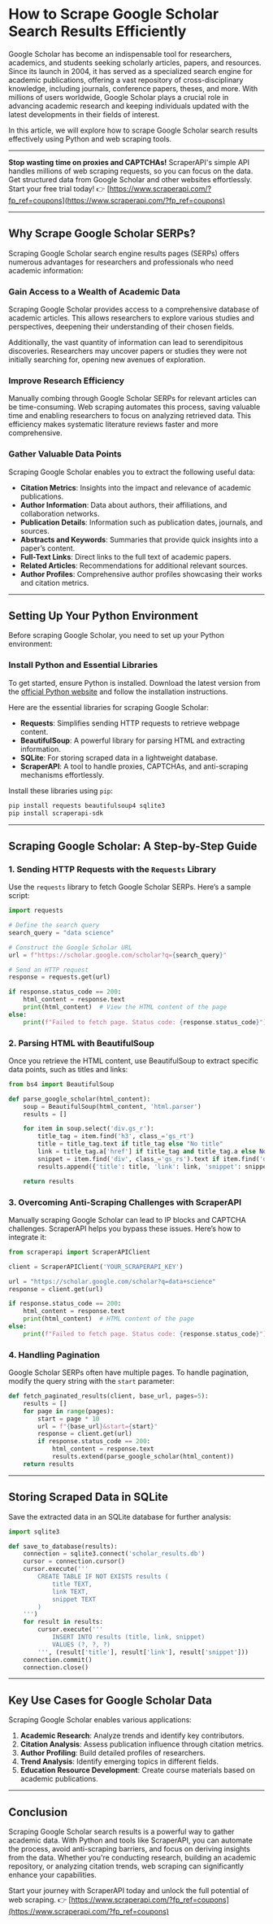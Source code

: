 # How to Scrape Google Scholar Search Results Efficiently

Google Scholar has become an indispensable tool for researchers, academics, and students seeking scholarly articles, papers, and resources. Since its launch in 2004, it has served as a specialized search engine for academic publications, offering a vast repository of cross-disciplinary knowledge, including journals, conference papers, theses, and more. With millions of users worldwide, Google Scholar plays a crucial role in advancing academic research and keeping individuals updated with the latest developments in their fields of interest.

In this article, we will explore how to scrape Google Scholar search results effectively using Python and web scraping tools.

---

**Stop wasting time on proxies and CAPTCHAs!** ScraperAPI's simple API handles millions of web scraping requests, so you can focus on the data. Get structured data from Google Scholar and other websites effortlessly. Start your free trial today! 👉 [https://www.scraperapi.com/?fp_ref=coupons](https://www.scraperapi.com/?fp_ref=coupons)

---

## Why Scrape Google Scholar SERPs?

Scraping Google Scholar search engine results pages (SERPs) offers numerous advantages for researchers and professionals who need academic information:

### Gain Access to a Wealth of Academic Data
Scraping Google Scholar provides access to a comprehensive database of academic articles. This allows researchers to explore various studies and perspectives, deepening their understanding of their chosen fields.

Additionally, the vast quantity of information can lead to serendipitous discoveries. Researchers may uncover papers or studies they were not initially searching for, opening new avenues of exploration.

### Improve Research Efficiency
Manually combing through Google Scholar SERPs for relevant articles can be time-consuming. Web scraping automates this process, saving valuable time and enabling researchers to focus on analyzing retrieved data. This efficiency makes systematic literature reviews faster and more comprehensive.

### Gather Valuable Data Points
Scraping Google Scholar enables you to extract the following useful data:
- **Citation Metrics**: Insights into the impact and relevance of academic publications.
- **Author Information**: Data about authors, their affiliations, and collaboration networks.
- **Publication Details**: Information such as publication dates, journals, and sources.
- **Abstracts and Keywords**: Summaries that provide quick insights into a paper’s content.
- **Full-Text Links**: Direct links to the full text of academic papers.
- **Related Articles**: Recommendations for additional relevant sources.
- **Author Profiles**: Comprehensive author profiles showcasing their works and citation metrics.

---

## Setting Up Your Python Environment

Before scraping Google Scholar, you need to set up your Python environment:

### Install Python and Essential Libraries
To get started, ensure Python is installed. Download the latest version from the [official Python website](https://www.python.org/) and follow the installation instructions.

Here are the essential libraries for scraping Google Scholar:
- **Requests**: Simplifies sending HTTP requests to retrieve webpage content.
- **BeautifulSoup**: A powerful library for parsing HTML and extracting information.
- **SQLite**: For storing scraped data in a lightweight database.
- **ScraperAPI**: A tool to handle proxies, CAPTCHAs, and anti-scraping mechanisms effortlessly.

Install these libraries using `pip`:
```bash
pip install requests beautifulsoup4 sqlite3
pip install scraperapi-sdk
```

---

## Scraping Google Scholar: A Step-by-Step Guide

### 1. Sending HTTP Requests with the `Requests` Library

Use the `requests` library to fetch Google Scholar SERPs. Here’s a sample script:
```python
import requests

# Define the search query
search_query = "data science"

# Construct the Google Scholar URL
url = f"https://scholar.google.com/scholar?q={search_query}"

# Send an HTTP request
response = requests.get(url)

if response.status_code == 200:
    html_content = response.text
    print(html_content)  # View the HTML content of the page
else:
    print(f"Failed to fetch page. Status code: {response.status_code}")
```

### 2. Parsing HTML with BeautifulSoup
Once you retrieve the HTML content, use BeautifulSoup to extract specific data points, such as titles and links:
```python
from bs4 import BeautifulSoup

def parse_google_scholar(html_content):
    soup = BeautifulSoup(html_content, 'html.parser')
    results = []

    for item in soup.select('div.gs_r'):
        title_tag = item.find('h3', class_='gs_rt')
        title = title_tag.text if title_tag else "No title"
        link = title_tag.a['href'] if title_tag and title_tag.a else None
        snippet = item.find('div', class_='gs_rs').text if item.find('div', class_='gs_rs') else "No snippet"
        results.append({'title': title, 'link': link, 'snippet': snippet})

    return results
```

### 3. Overcoming Anti-Scraping Challenges with ScraperAPI
Manually scraping Google Scholar can lead to IP blocks and CAPTCHA challenges. ScraperAPI helps you bypass these issues. Here’s how to integrate it:
```python
from scraperapi import ScraperAPIClient

client = ScraperAPIClient('YOUR_SCRAPERAPI_KEY')

url = "https://scholar.google.com/scholar?q=data+science"
response = client.get(url)

if response.status_code == 200:
    html_content = response.text
    print(html_content)  # HTML content of the page
else:
    print(f"Failed to fetch page. Status code: {response.status_code}")
```

### 4. Handling Pagination
Google Scholar SERPs often have multiple pages. To handle pagination, modify the query string with the `start` parameter:
```python
def fetch_paginated_results(client, base_url, pages=5):
    results = []
    for page in range(pages):
        start = page * 10
        url = f"{base_url}&start={start}"
        response = client.get(url)
        if response.status_code == 200:
            html_content = response.text
            results.extend(parse_google_scholar(html_content))
    return results
```

---

## Storing Scraped Data in SQLite

Save the extracted data in an SQLite database for further analysis:
```python
import sqlite3

def save_to_database(results):
    connection = sqlite3.connect('scholar_results.db')
    cursor = connection.cursor()
    cursor.execute('''
        CREATE TABLE IF NOT EXISTS results (
            title TEXT,
            link TEXT,
            snippet TEXT
        )
    ''')
    for result in results:
        cursor.execute('''
            INSERT INTO results (title, link, snippet)
            VALUES (?, ?, ?)
        ''', (result['title'], result['link'], result['snippet']))
    connection.commit()
    connection.close()
```

---

## Key Use Cases for Google Scholar Data

Scraping Google Scholar enables various applications:
1. **Academic Research**: Analyze trends and identify key contributors.
2. **Citation Analysis**: Assess publication influence through citation metrics.
3. **Author Profiling**: Build detailed profiles of researchers.
4. **Trend Analysis**: Identify emerging topics in different fields.
5. **Education Resource Development**: Create course materials based on academic publications.

---

## Conclusion

Scraping Google Scholar search results is a powerful way to gather academic data. With Python and tools like ScraperAPI, you can automate the process, avoid anti-scraping barriers, and focus on deriving insights from the data. Whether you're conducting research, building an academic repository, or analyzing citation trends, web scraping can significantly enhance your capabilities.

Start your journey with ScraperAPI today and unlock the full potential of web scraping. 👉 [https://www.scraperapi.com/?fp_ref=coupons](https://www.scraperapi.com/?fp_ref=coupons)
